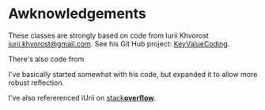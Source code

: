#  Awknowledgements

These classes are strongly based on code from Iurii Khvorost <iurii.khvorost@gmail.com>. See his Git Hub project: [KeyValueCoding](https://github.com/ikhvorost/KeyValueCoding).

There's also code from 

I've basically started somewhat with his code, but expanded it to allow more robust reflection.

I've also refererenced iUrii on [stack**overflow**](https://stackoverflow.com/questions/31589405/using-reflection-to-set-object-properties-without-using-setvalue-forkey).



